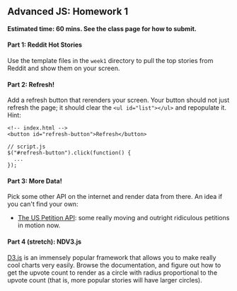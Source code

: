## Advanced JS: Homework 1

**Estimated time: 60 mins. See the class page for how to submit.**

#### Part 1: Reddit Hot Stories

Use the template files in the `week1` directory to pull the top stories from Reddit and show them on your screen.

#### Part 2: Refresh!

Add a refresh button that rerenders your screen. Your button should not just refresh the page; it should clear the `<ul id="list"></ul>` and repopulate it.  
Hint:

    <!-- index.html -->
    <button id="refresh-button">Refresh</button>

    // script.js
    $("#refresh-button").click(function() {
      ...
    });

#### Part 3: More Data!

Pick some other API on the internet and render data from there. An idea if you can't find your own:

- [The US Petition API](https://petitions.whitehouse.gov/developers): some really moving and outright ridiculous petitions in motion now.

#### Part 4 (stretch): NDV3.js

[D3.js](http://nvd3.org/) is an immensely popular framework that allows you to make really cool charts very easily. Browse the documentation, and figure out how to get the upvote count to render as a circle with radius proportional to the upvote count (that is, more popular stories will have larger circles).